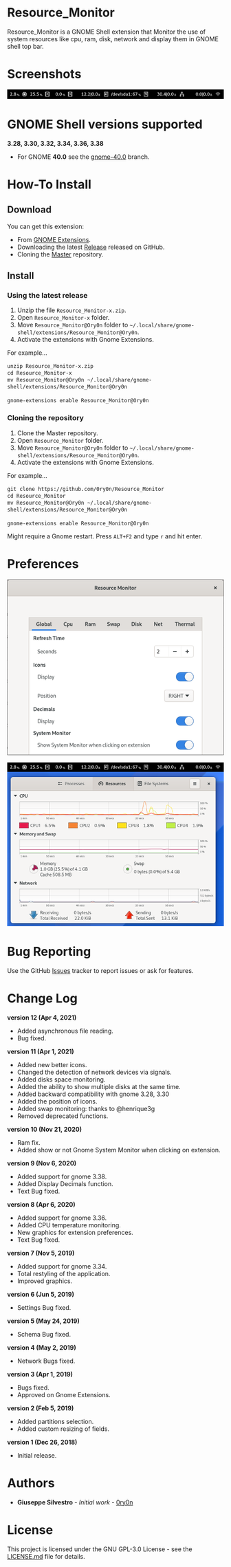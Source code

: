 # Resource_Monitor
Resource_Monitor is a GNOME Shell extension that Monitor the use of system resources like cpu, ram, disk, network and display them in GNOME shell top bar.

# Screenshots
![](https://github.com/0ry0n/Resource_Monitor/blob/master/main.png)

# GNOME Shell versions supported
**3.28, 3.30, 3.32, 3.34, 3.36, 3.38**
- For GNOME **40.0** see the [gnome-40.0](https://github.com/0ry0n/Resource_Monitor/tree/gnome-40.0) branch.

# How-To Install
## Download
You can get this extension:

- From [GNOME Extensions](https://extensions.gnome.org/extension/1634/resource-monitor/).
- Downloading the latest [Release](https://github.com/0ry0n/Resource_Monitor/releases) released on GitHub.
- Cloning the [Master](https://github.com/0ry0n/Resource_Monitor/tree/master) repository.
## Install
### Using the latest release
1. Unzip the file `Resource_Monitor-x.zip`.
2. Open `Resource_Monitor-x` folder.
3. Move `Resource_Monitor@Ory0n` folder to `~/.local/share/gnome-shell/extensions/Resource_Monitor@Ory0n`.
4. Activate the extensions with Gnome Extensions.

For example...
```
unzip Resource_Monitor-x.zip
cd Resource_Monitor-x
mv Resource_Monitor@Ory0n ~/.local/share/gnome-shell/extensions/Resource_Monitor@Ory0n

gnome-extensions enable Resource_Monitor@Ory0n
```

### Cloning the repository
1. Clone the Master repository.
2. Open `Resource_Monitor` folder.
3. Move `Resource_Monitor@Ory0n` folder to `~/.local/share/gnome-shell/extensions/Resource_Monitor@Ory0n`.
4. Activate the extensions with Gnome Extensions.

For example...
```
git clone https://github.com/0ry0n/Resource_Monitor
cd Resource_Monitor
mv Resource_Monitor@Ory0n ~/.local/share/gnome-shell/extensions/Resource_Monitor@Ory0n

gnome-extensions enable Resource_Monitor@Ory0n
```
Might require a Gnome restart. Press `ALT+F2` and type `r` and hit enter.

# Preferences
![](https://github.com/0ry0n/Resource_Monitor/blob/master/settings.png)

![](https://github.com/0ry0n/Resource_Monitor/blob/master/system-monitor.png)

# Bug Reporting
Use the GitHub [Issues](https://github.com/0ry0n/Resource_Monitor/issues) tracker to report issues or ask for features.

# Change Log
**version 12 (Apr 4, 2021)**
- Added asynchronous file reading.
- Bug fixed.

**version 11 (Apr 1, 2021)**
- Added new better icons.
- Changed the detection of network devices via signals.
- Added disks space monitoring.
- Added the ability to show multiple disks at the same time.
- Added backward compatibility with gnome 3.28, 3.30
- Added the position of icons.
- Added swap monitoring: thanks to @henrique3g
- Removed deprecated functions.

**version 10 (Nov 21, 2020)**
- Ram fix.
- Added show or not Gnome System Monitor when clicking on extension.

**version 9 (Nov 6, 2020)**
- Added support for gnome 3.38.
- Added Display Decimals function.
- Text Bug fixed.

**version 8 (Apr 6, 2020)**
- Added support for gnome 3.36.
- Added CPU temperature monitoring.
- New graphics for extension preferences.
- Text Bug fixed.

**version 7 (Nov 5, 2019)**
- Added support for gnome 3.34.
- Total restyling of the application.
- Improved graphics.

**version 6 (Jun 5, 2019)**
- Settings Bug fixed.

**version 5 (May 24, 2019)**
- Schema Bug fixed.

**version 4 (May 2, 2019)**
- Network Bugs fixed.

**version 3 (Apr 1, 2019)**
- Bugs fixed.
- Approved on Gnome Extensions.

**version 2 (Feb 5, 2019)**
- Added partitions selection.
- Added custom resizing of fields.

**version 1 (Dec 26, 2018)**
- Initial release.

# Authors
- **Giuseppe Silvestro** - *Initial work* - [0ry0n](https://github.com/0ry0n)

# License
This project is licensed under the GNU GPL-3.0 License - see the [LICENSE.md](https://github.com/0ry0n/Resource_Monitor/blob/master/LICENSE) file for details.
